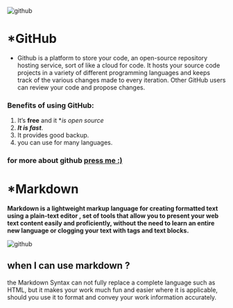 ![github](https://e3arabi.com/wp-content/uploads/2021/02/github.jpeg)
# *GitHub
* Github is a platform to store your code, an open-source repository hosting service, sort of like a cloud for code. It hosts your source code projects in a variety of different programming languages and keeps track of the various changes made to every iteration. Other GitHub users can review your code and propose changes.
### Benefits of using GitHub:
1. It’s **free** and it **is open source*
2. ***It is fast***.
3. It provides good backup.
4. you can use for many languages.

### for more about github [press me **:)**](https://pages.github.com/)

# *Markdown
**Markdown is a lightweight markup language for creating formatted text using a plain-text editor , set of tools that allow you to present your web text content easily and proficiently, without the need to learn an entire new language or clogging your text with tags and text blocks.**
    
   

 ![github](https://kirkstrobeck.github.io/whatismarkdown.com/img/markdown.png)
 
  ## **when I can use markdown ?**
 the Markdown Syntax can not fully replace a complete language such as HTML, but it makes your work much fun and easier where it is applicable, should you use it to format and convey your work information accurately.



